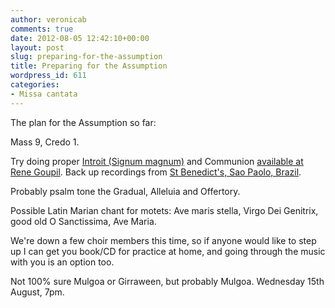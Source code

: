 ```yaml
---
author: veronicab
comments: true
date: 2012-08-05 12:42:10+00:00
layout: post
slug: preparing-for-the-assumption
title: Preparing for the Assumption
wordpress_id: 611
categories:
- Missa cantata
---
```


The plan for the Assumption so far:

Mass 9, Credo 1.

Try doing proper [Introit (Signum magnum)](http://www.chantcafe.com/2010/08/signum-magnum-apparuit-in-caelo.html) and Communion [available at Rene Goupil](http://renegoupil.org).  Back up recordings from [St Benedict's, Sao Paolo, Brazil](http://www.christusrex.org/www2/cantgreg/trid_in_assumptione_b_m_v.html).

Probably psalm tone the Gradual, Alleluia and Offertory.

Possible Latin Marian chant for motets: Ave maris stella, Virgo Dei Genitrix, good old O Sanctissima, Ave Maria.

We're down a few choir members this time, so if anyone would like to step up I can get you book/CD for practice at home, and going through the music with you is an option too.

Not 100% sure Mulgoa or Girraween, but probably Mulgoa.  Wednesday 15th August, 7pm.
